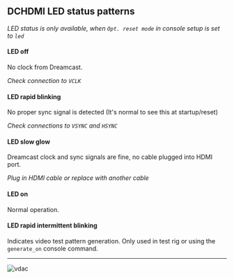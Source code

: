 ## DCHDMI LED status patterns

*LED status is only available, when `Opt. reset mode` in console setup is set to `led`*

#### **LED off**

No clock from Dreamcast. 

*Check connection to `VCLK`*

#### **LED rapid blinking**

No proper sync signal is detected (It's normal to see this at startup/reset)

*Check connections to `VSYNC` and `HSYNC`*

#### **LED slow glow**

Dreamcast clock and sync signals are fine, no cable plugged into HDMI port.

*Plug in HDMI cable or replace with another cable*

#### **LED on**

Normal operation.

#### **LED rapid intermittent blinking**

Indicates video test pattern generation. Only used in test rig or using the `generate_on` console command.

---

![vdac](https://github.com/chriz2600/DreamcastHDMI/raw/hq2x-experimental/assets/vdac.png)